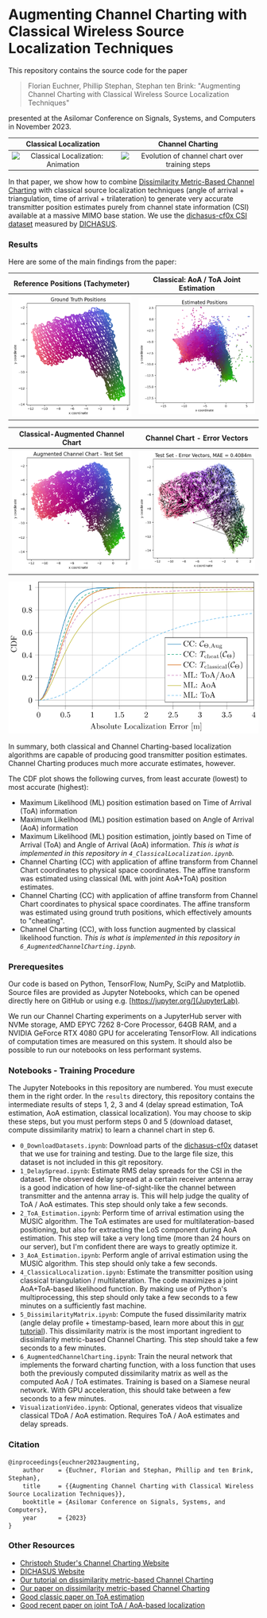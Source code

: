 # Augmenting Channel Charting with Classical Wireless Source Localization Techniques

This repository contains the source code for the paper

> Florian Euchner, Phillip Stephan, Stephan ten Brink: "Augmenting Channel Charting with Classical Wireless Source Localization Techniques"

presented at the Asilomar Conference on Signals, Systems, and Computers in November 2023.

Classical Localization | Channel Charting
:-:|:-:
<img src="img/toa_aoa_ml_animation.gif" alt="Classical Localization: Animation" width=300> | <img src="img/cc_animation.gif" alt="Evolution of channel chart over training steps" width=300>


In that paper, we show how to combine [Dissimilarity Metric-Based Channel Charting](https://dichasus.inue.uni-stuttgart.de/tutorials/tutorial/dissimilarity-metric-channelcharting/) with classical source localization techniques (angle of arrival + triangulation, time of arrival + trilateration) to generate very accurate transmitter position estimates purely from channel state information (CSI) available at a massive MIMO base station.
We use the [dichasus-cf0x CSI dataset](https://dichasus.inue.uni-stuttgart.de/datasets/data/dichasus-cf0x/) measured by [DICHASUS](https://dichasus.inue.uni-stuttgart.de/).

### Results
Here are some of the main findings from the paper:

Reference Positions (Tachymeter) | Classical: AoA / ToA Joint Estimation
:-:|:-:
<img src="img/groundtruth.png" alt="Ground Truth Positions" width="300"/> | <img src="img/classical_result.png" alt="Channel Chart, generated from test set" width="300"/>


Classical-Augmented Channel Chart | Channel Chart - Error Vectors
:-:|:-:
<img src="img/channel_chart_testset.png" alt="Channel Chart, generated from test set" width="300"/> | <img src="img/errorvectors_testset.png" alt="Channel Chart, generated from test set" width="300"/>

![Cumulative Distribution Function for different localization techniques](img/cdf.svg)


In summary, both classical and Channel Charting-based localization algorithms are capable of producing good transmitter position estimates.
Channel Charting produces much more accurate estimates, however.

The CDF plot shows the following curves, from least accurate (lowest) to most accurate (highest):
* Maximum Likelihood (ML) position estimation based on Time of Arrival (ToA) information
* Maximum Likelihood (ML) position estimation based on Angle of Arrival (AoA) information
* Maximum Likelihood (ML) position estimation, jointly based on Time of Arrival (ToA) and Angle of Arrival (AoA) information. *This is what is implemented in this repository in `4_ClassicalLocalization.ipynb`.*
* Channel Charting (CC) with application of affine transform from Channel Chart coordinates to physical space coordinates. The affine transform was estimated using classical (ML with joint AoA+ToA) position estimates.
* Channel Charting (CC) with application of affine transform from Channel Chart coordinates to physical space coordinates. The affine transform was estimated using ground truth positions, which effectively amounts to "cheating".
* Channel Charting (CC), with loss function augmented by classical likelihood function. *This is what is implemented in this repository in `6_AugmentedChannelCharting.ipynb`.*

### Prerequesites
Our code is based on Python, TensorFlow, NumPy, SciPy and Matplotlib.
Source files are provided as Jupyter Notebooks, which can be opened directly here on GitHub or using e.g. [https://jupyter.org/](JupyterLab).

We run our Channel Charting experiments on a JupyterHub server with NVMe storage, AMD EPYC 7262 8-Core Processor, 64GB RAM, and a NVIDIA GeForce RTX 4080 GPU for accelerating TensorFlow.
All indications of computation times are measured on this system.
It should also be possible to run our notebooks on less performant systems.

### Notebooks - Training Procedure
The Jupyter Notebooks in this repository are numbered.
You must execute them in the right order.
In the `results` directory, this repository contains the intermediate results of steps 1, 2, 3 and 4 (delay spread estimation, ToA estimation, AoA estimation, classical localization). You may choose to skip these steps, but you must perform steps 0 and 5 (download dataset, compute dissimilarity matrix) to learn a channel chart in step 6.

* `0_DownloadDatasets.ipynb`: Download parts of the [dichasus-cf0x](https://dichasus.inue.uni-stuttgart.de/datasets/data/dichasus-cf0x/) dataset that we use for training and testing. Due to the large file size, this dataset is not included in this git repository.
* `1_DelaySpread.ipynb`: Estimate RMS delay spreads for the CSI in the dataset. The observed delay spread at a certain receiver antenna array is a good indication of how line-of-sight-like the channel between transmitter and the antenna array is. This will help judge the quality of ToA / AoA estimates. This step should only take a few seconds.
* `2_ToA_Estimation.ipynb`: Perform time of arrival estimation using the MUSIC algorithm. The ToA estimates are used for multilateration-based positioning, but also for extracting the LoS component during AoA estimation. This step will take a very long time (more than 24 hours on our server), but I'm confident there are ways to greatly optimize it.
* `3_AoA_Estimation.ipynb`: Perform angle of arrival estimation using the MUSIC algorithm. This step should only take a few seconds.
* `4_ClassicalLocalization.ipynb`: Estimate the transmitter position using classical triangulation / multilateration. The code maximizes a joint AoA+ToA-based likelihood function. By making use of Python's multiprocessing, this step should only take a few seconds to a few minutes on a sufficiently fast machine.
* `5_DissimilarityMatrix.ipynb`: Compute the fused dissimilarity matrix (angle delay profile + timestamp-based, learn more about this in [our tutorial](https://dichasus.inue.uni-stuttgart.de/tutorials/tutorial/dissimilarity-metric-channelcharting/)). This dissimilarity matrix is the most important ingredient to dissimilarity metric-based Channel Charting. This step should take a few seconds to a few minutes.
* `6_AugmentedChannelCharting.ipynb`: Train the neural network that implements the forward charting function, with a loss function that uses both the previously computed dissimilarity matrix as well as the computed AoA / ToA estimates. Training is based on a Siamese neural network. With GPU acceleration, this should take between a few seconds to a few minutes.
* `VisualizationVideo.ipynb`: Optional, generates videos that visualize classical TDoA / AoA estimation. Requires ToA / AoA estimates and delay spreads.

### Citation
```
@inproceedings{euchner2023augmenting,
	author    = {Euchner, Florian and Stephan, Phillip and ten Brink, Stephan},
	title     = {{Augmenting Channel Charting with Classical Wireless Source Localization Techniques}},
	booktitle = {Asilomar Conference on Signals, Systems, and Computers},
	year      = {2023}
}
```

### Other Resources
* [Christoph Studer's Channel Charting Website](https://channelcharting.github.io/)
* [DICHASUS Website](https://dichasus.inue.uni-stuttgart.de/)
* [Our tutorial on dissimilarity metric-based Channel Charting](https://dichasus.inue.uni-stuttgart.de/tutorials/tutorial/dissimilarity-metric-channelcharting/)
* [Our paper on dissimilarity metric-based Channel Charting](https://arxiv.org/abs/2308.09539)
* [Good classic paper on ToA estimation](https://ieeexplore.ieee.org/stamp/stamp.jsp?arnumber=1259415)
* [Good recent paper on joint ToA / AoA-based localization](https://arxiv.org/pdf/2207.08512.pdf)